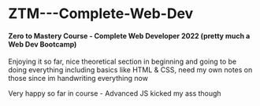 # ZTM---Complete-Web-Dev

#### Zero to Mastery Course - Complete Web Developer 2022 (pretty much a Web Dev Bootcamp)

Enjoying it so far, nice theoretical section in beginning and going to be doing everything including basics like HTML & CSS, need my own notes on those since im handwriting everything now

Very happy so far in course - Advanced JS kicked my ass though
